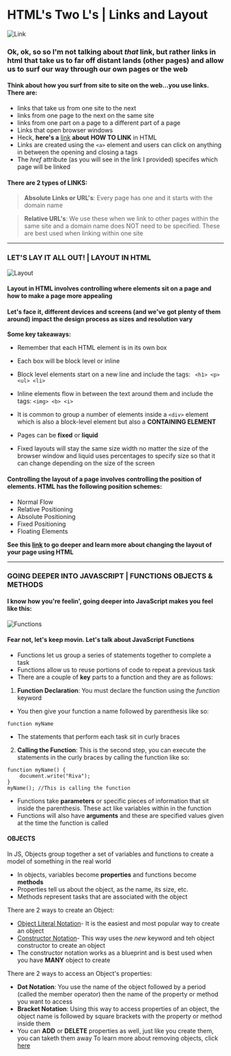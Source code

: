 # HTML's Two L's | Links and Layout
![Link](https://media.giphy.com/media/26BRuuMVNwGyT0KiY/giphy.gif) 
### Ok, ok, so so I'm not talking about *that* link, but rather links in html that take us to far off distant lands (other pages) and allow us to surf our way through our own pages or the web

#### Think about how you surf from site to site on the web...you use links. There are:
* links that take us from one site to the next
* links from one page to the next on the same site
* links from one part on a page to a different part of a page
* Links that open browser windows
* Heck, **here's a** [link](https://www.w3schools.com/html/html_links.asp) **about** **HOW TO LINK** in HTML
* Links are created using the ```<a>``` element and users can click on anything in between the opening and closing a tags
* The *href* attribute (as you will see in the link I provided) specifes which page will be linked

#### There are 2 types of LINKS:
> **Absolute Links or URL's**: 
Every page has one and it starts with the domain name

> **Relative URL's**: 
We use these when we link to other pages within the same site and a domain name does NOT need to be specified. These are best used when linking within one site
-----------------------
### LET'S LAY IT ALL OUT! | LAYOUT IN HTML
![Layout](https://mobile.developer.com/imagesvr_ce/3977/Figure01.png)

#### Layout in HTML involves controlling where elements sit on a page and how to make a page more appealing

#### Let's face it, different devices and screens (and we've got plenty of them around) impact the design process as sizes and resolution vary

**Some key takeaways:**
* Remember that each HTML element is in its own box
* Each box will be block level or inline
* Block level elements start on a new line and include the tags:
``` <h1> <p> <ul> <li>```

* Inline elements flow in between the text around them and include the tags:
```<img> <b> <i>```
* It is common to group a number of elements inside a ```<div>``` element which is also a block-level element but also a **CONTAINING ELEMENT**
* Pages can be **fixed** or **liquid** 
* Fixed layouts will stay the same size width no matter the size of the browser window and liquid uses percentages to specify size so that it can change depending on the size of the screen

#### Controlling the layout of a page involves controlling the position of elements. HTML has the following position schemes:

* Normal Flow
* Relative Positioning
* Absolute Positioning
* Fixed Positioning
* Floating Elements

**See this [link](https://www.w3schools.com/html/html_layout.asp) to go deeper and learn more about changing the layout of your page using HTML**

-------------------------
### GOING DEEPER INTO JAVASCRIPT | FUNCTIONS OBJECTS & METHODS
#### I know how you're feelin', going deeper into JavaScript makes you feel like this:
![Functions](https://media.giphy.com/media/RTk88bfDvFz5S/giphy.gif)
#### Fear not, let's keep movin. Let's talk  about JavaScript Functions

* Functions let us group a series of statements together to complete a task
* Functions allow us to reuse portions of code to repeat a previous task
* There are a couple of **key** parts to a function and they are as follows:

1. **Function Declaration**: You must declare the function using the *function* keyword
* You then give your function a name followed by parenthesis like so:
```
function myName
```
* The statements that perform each task sit in curly braces

2. **Calling the Function**: This is the second step, you can execute the statements in the curly braces by calling the function like so:
```
function myName() {
    document.write("Riva");
}
myName(); //This is calling the function
```
* Functions take **parameters** or specific pieces of information that sit inside the parenthesis. These act like variables within in the function
* Functions will also have **arguments** and these are specified values given at the time the function is called

#### OBJECTS
In JS, Objects group together a set of variables and functions to create a model of something in the real world
* In objects, variables become **properties** and functions become **methods**
* Properties tell us about the object, as the name, its size, etc.
* Methods represent tasks that are associated with the object

There are 2 ways to create an Object:
* [Object Literal Notation](http://www.standardista.com/javascript/javascript-object-literals-simplified/#:~:text=The%20Object%20literal%20notation%20is,Simple%20values%20are%20properties.)- It is the easiest and most popular way to create an object
* [Constructor Notation](https://www.w3schools.com/js/js_object_constructors.asp)- This way uses the *new* keyword and teh object constructor to create an object
* The constructor notation works as a blueprint and is best used when you have **MANY** object to create

There are 2 ways to access an Object's properties:
* **Dot Notation**: You use the name of the object followed by a period (called the member operator) then the name of the property or method you want to access
* **Bracket Notation**: Using this way to access properties of an object, the object name is followed by square brackets with the property or method inside them
* You can **ADD** or **DELETE** properties as well, just like you create them, you can taketh them away
To learn more about removing objects, click [here](https://www.w3schools.com/howto/howto_js_remove_property_object.asp)